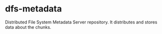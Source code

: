 # dfs-metadata
Distributed File System Metadata Server repository. It distributes and stores data about the chunks.
